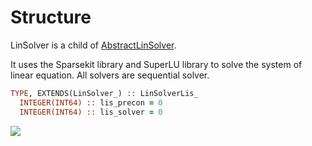 # Structure

LinSolver is a child of [AbstractLinSolver](../AbstractLinSolver/AbstractLinSolver_.md).

It uses the Sparsekit library and SuperLU library to solve the system of linear equation. All solvers are sequential solver.

```fortran
TYPE, EXTENDS(LinSolver_) :: LinSolverLis_
  INTEGER(INT64) :: lis_precon = 0
  INTEGER(INT64) :: lis_solver = 0
```

![](./figures/LinSolver1.svg)

